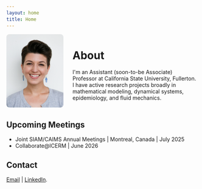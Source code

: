 ```yaml
---
layout: home
title: Home
---
```


<div style="display: flex; align-items: flex-start; gap: 1.5rem; flex-wrap: wrap;">
  <div style="flex: 0 0 150px;">
    <img src="/images/2022_0Kurianski_headshot.png" alt="Kristin Kurianski headshot" style="max-width: 100%; border-radius: 8px;" />
  </div>
  <div style="flex: 1; min-width: 250px;">
    <h1>About</h1>
    <p>I'm an Assistant (soon-to-be Associate) Professor at California State University, Fullerton. I have active research projects broadly in mathematical modeling, dynamical systems, epidemiology, and fluid mechanics.</p>
  </div>
</div>

## Upcoming Meetings
- Joint SIAM/CAIMS Annual Meetings \| Montreal, Canada \| July 2025
- Collaborate@ICERM \| June 2026

## Contact

[Email](mailto:kkurianski@fullerton.edu) \| [LinkedIn](https://www.linkedin.com/in/kristin-kurianski/).
